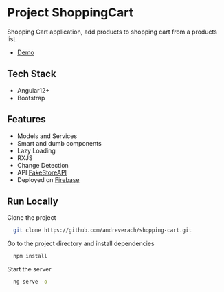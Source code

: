 
# Project ShoppingCart

Shopping Cart application, add products to shopping cart from a products list.
- [Demo](https://shopping-cart-1cfa1.web.app/home)

## Tech Stack

- Angular12+
- Bootstrap

## Features

- Models and Services
- Smart and dumb components
- Lazy Loading
- RXJS
- Change Detection
- API [FakeStoreAPI](https://fakestoreapi.com/)
- Deployed on [Firebase](https://firebase.google.com/)

## Run Locally

Clone the project

```bash
  git clone https://github.com/andreverach/shopping-cart.git
```

Go to the project directory and install dependencies

```bash
  npm install
```

Start the server

```bash
  ng serve -o
```

